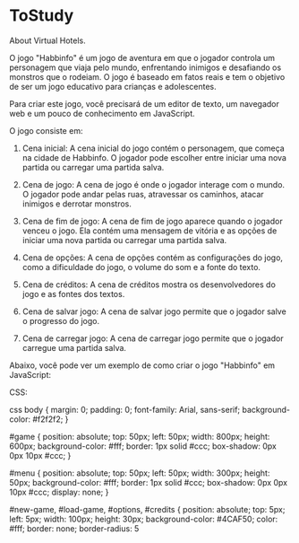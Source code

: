 # ToStudy
About Virtual Hotels.

O jogo "Habbinfo" é um jogo de aventura em que o jogador controla um personagem que viaja pelo mundo, enfrentando inimigos e desafiando os monstros que o rodeiam. O jogo é baseado em fatos reais e tem o objetivo de ser um jogo educativo para crianças e adolescentes.

Para criar este jogo, você precisará de um editor de texto, um navegador web e um pouco de conhecimento em JavaScript.

O jogo consiste em:

1. Cena inicial: A cena inicial do jogo contém o personagem, que começa na cidade de Habbinfo. O jogador pode escolher entre iniciar uma nova partida ou carregar uma partida salva.

2. Cena de jogo: A cena de jogo é onde o jogador interage com o mundo. O jogador pode andar pelas ruas, atravessar os caminhos, atacar inimigos e derrotar monstros.

3. Cena de fim de jogo: A cena de fim de jogo aparece quando o jogador venceu o jogo. Ela contém uma mensagem de vitória e as opções de iniciar uma nova partida ou carregar uma partida salva.

4. Cena de opções: A cena de opções contém as configurações do jogo, como a dificuldade do jogo, o volume do som e a fonte do texto.

5. Cena de créditos: A cena de créditos mostra os desenvolvedores do jogo e as fontes dos textos.

6. Cena de salvar jogo: A cena de salvar jogo permite que o jogador salve o progresso do jogo.

7. Cena de carregar jogo: A cena de carregar jogo permite que o jogador carregue uma partida salva.

Abaixo, você pode ver um exemplo de como criar o jogo "Habbinfo" em JavaScript:

CSS:

css
body {
	margin: 0;
	padding: 0;
	font-family: Arial, sans-serif;
	background-color: #f2f2f2;
}

#game {
	position: absolute;
	top: 50px;
	left: 50px;
	width: 800px;
	height: 600px;
	background-color: #fff;
	border: 1px solid #ccc;
	box-shadow: 0px 0px 10px #ccc;
}

#menu {
	position: absolute;
	top: 50px;
	left: 50px;
	width: 300px;
	height: 50px;
	background-color: #fff;
	border: 1px solid #ccc;
	box-shadow: 0px 0px 10px #ccc;
	display: none;
}

#new-game, #load-game, #options, #credits {
	position: absolute;
	top: 5px;
	left: 5px;
	width: 100px;
	height: 30px;
	background-color: #4CAF50;
	color: #fff;
	border: none;
	border-radius: 5
